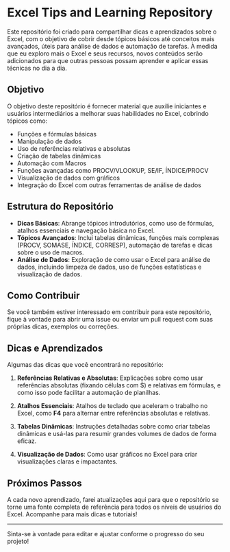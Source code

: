 # Excel Tips and Learning Repository

Este repositório foi criado para compartilhar dicas e aprendizados sobre o Excel, com o objetivo de cobrir desde tópicos básicos até conceitos mais avançados, úteis para análise de dados e automação de tarefas. À medida que eu exploro mais o Excel e seus recursos, novos conteúdos serão adicionados para que outras pessoas possam aprender e aplicar essas técnicas no dia a dia.

## Objetivo

O objetivo deste repositório é fornecer material que auxilie iniciantes e usuários intermediários a melhorar suas habilidades no Excel, cobrindo tópicos como:

- Funções e fórmulas básicas
- Manipulação de dados
- Uso de referências relativas e absolutas
- Criação de tabelas dinâmicas
- Automação com Macros
- Funções avançadas como PROCV/VLOOKUP, SE/IF, ÍNDICE/PROCV
- Visualização de dados com gráficos
- Integração do Excel com outras ferramentas de análise de dados

## Estrutura do Repositório

- **Dicas Básicas**: Abrange tópicos introdutórios, como uso de fórmulas, atalhos essenciais e navegação básica no Excel.
- **Tópicos Avançados**: Inclui tabelas dinâmicas, funções mais complexas (PROCV, SOMASE, ÍNDICE, CORRESP), automação de tarefas e dicas sobre o uso de macros.
- **Análise de Dados**: Exploração de como usar o Excel para análise de dados, incluindo limpeza de dados, uso de funções estatísticas e visualização de dados.
  
## Como Contribuir

Se você também estiver interessado em contribuir para este repositório, fique à vontade para abrir uma issue ou enviar um pull request com suas próprias dicas, exemplos ou correções.

## Dicas e Aprendizados

Algumas das dicas que você encontrará no repositório:

1. **Referências Relativas e Absolutas**: Explicações sobre como usar referências absolutas (fixando células com $) e relativas em fórmulas, e como isso pode facilitar a automação de planilhas.
   
2. **Atalhos Essenciais**: Atalhos de teclado que aceleram o trabalho no Excel, como **F4** para alternar entre referências absolutas e relativas.

3. **Tabelas Dinâmicas**: Instruções detalhadas sobre como criar tabelas dinâmicas e usá-las para resumir grandes volumes de dados de forma eficaz.

4. **Visualização de Dados**: Como usar gráficos no Excel para criar visualizações claras e impactantes.

## Próximos Passos

A cada novo aprendizado, farei atualizações aqui para que o repositório se torne uma fonte completa de referência para todos os níveis de usuários do Excel. Acompanhe para mais dicas e tutoriais!

---

Sinta-se à vontade para editar e ajustar conforme o progresso do seu projeto!
